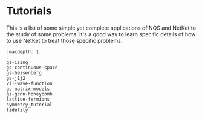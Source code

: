 # Tutorials

This is a list of some simple yet complete applications of NQS and NetKet to the study of some problems.
It's a good way to learn specific details of how to use NetKet to treat those specific problems.

```{toctree}
:maxdepth: 1

gs-ising
gs-continuous-space
gs-heisenberg
gs-j1j2
ViT-wave-function
gs-matrix-models
gs-gcnn-honeycomb
lattice-fermions
symmetry_tutorial
fidelity
```